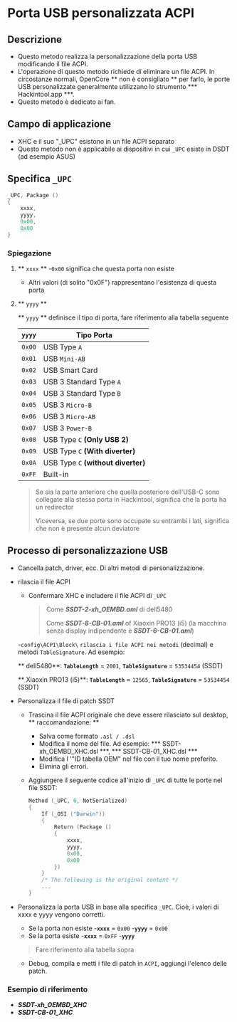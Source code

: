 # Porta USB personalizzata ACPI

## Descrizione

- Questo metodo realizza la personalizzazione della porta USB modificando il file ACPI.
- L'operazione di questo metodo richiede di eliminare un file ACPI. In circostanze normali, OpenCore ** non è consigliato ** per farlo, le porte USB personalizzate generalmente utilizzano lo strumento *** Hackintool.app ***.
- Questo metodo è dedicato ai fan.

## Campo di applicazione

- XHC e il suo "_UPC" esistono in un file ACPI separato
- Questo metodo non è applicabile ai dispositivi in cui `_UPC` esiste in DSDT (ad esempio ASUS)

## Specifica `_UPC`

```Swift
_UPC, Package ()
{
    xxxx,
    yyyy,
    0x00,
    0x00
}
```

### Spiegazione

1. ** `xxxx` **
   -`0x00` significa che questa porta non esiste
   - Altri valori (di solito "0x0F") rappresentano l'esistenza di questa porta

2. ** `yyyy` **

   ** `yyyy` ** definisce il tipo di porta, fare riferimento alla tabella seguente

   | **`yyyy`** | Tipo Porta |
   | :------: | ----------------------------- |
   | `0x00` | USB Type `A` |
   | `0x01` | USB `Mini-AB` |
   | `0x02` | USB Smart Card |
   | `0x03` | USB 3 Standard Type `A` |
   | `0x04` | USB 3 Standard Type `B` |
   | `0x05` | USB 3 `Micro-B` |
   | `0x06` | USB 3 `Micro-AB` |
   | `0x07` | USB 3 `Power-B` |
   | `0x08` | USB Type `C` **(Only USB 2)** |
   | `0x09` | USB Type `C` **(With diverter)** |
   | `0x0A` | USB Type `C` **(without diverter)** |
   | `0xFF` | Built-in |

   > Se sia la parte anteriore che quella posteriore dell'USB-C sono collegate alla stessa porta in Hackintool, significa che la porta ha un redirector
   >
   > Viceversa, se due porte sono occupate su entrambi i lati, significa che non è presente alcun deviatore

## Processo di personalizzazione USB

- Cancella patch, driver, ecc. Di altri metodi di personalizzazione.

- rilascia il file ACPI

   - Confermare XHC e includere il file ACPI di `_UPC`
     > Come  ***SSDT-2-xh_OEMBD.aml*** di dell5480
     >
     > Come ***SSDT-8-CB-01.aml*** of Xiaoxin PRO13 (i5) (la macchina senza display indipendente è ***SSDT-6-CB-01.aml***)

   -`config\ACPI\Block\` `rilascia i file ACPI nei metodi` (decimal) e metodi `TableSignature`. Ad esempio:

     ** dell5480**: **`TableLength`** = `2001`, **`TableSignature`** = `53534454` (SSDT)

     ** Xiaoxin PRO13 (i5)**: **`TableLength`** = `12565`, **`TableSignature`** = `53534454` (SSDT)

- Personalizza il file di patch SSDT

  - Trascina il file ACPI originale che deve essere rilasciato sul desktop, ** raccomandazione: **

    - Salva come formato `.asl / .dsl`
    - Modifica il nome del file. Ad esempio: *** SSDT-xh_OEMBD_XHC.dsl ***, *** SSDT-CB-01_XHC.dsl ***
    - Modifica l '"ID tabella OEM" nel file con il tuo nome preferito.
    - Elimina gli errori.

  - Aggiungere il seguente codice all'inizio di `_UPC` di tutte le porte nel file SSDT:

    ```Swift
    Method (_UPC, 0, NotSerialized)
    {
        If (_OSI ("Darwin"))
        {
            Return (Package ()
            {
                xxxx,
                yyyy,
                0x00,
                0x00
            })
        }
        /* The following is the original content */
        ...
    }
    ```
    
- Personalizza la porta USB in base alla specifica `_UPC`. Cioè, i valori di xxxx e yyyy vengono corretti.

    - Se la porta non esiste
      -**`xxxx`** = `0x00`
      -**`yyyy`** = `0x00`
    - Se la porta esiste
      -**`xxxx`** = `0xFF`
      -**`yyyy`**

    > Fare riferimento alla tabella sopra
  
  - Debug, compila e metti i file di patch in `ACPI`, aggiungi l'elenco delle patch.

### Esempio di riferimento

- ***SSDT-xh_OEMBD_XHC***
- ***SSDT-CB-01_XHC***
